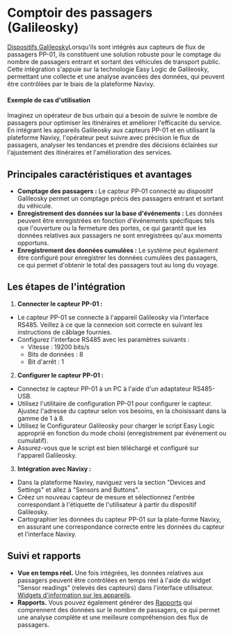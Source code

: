 # Comptoir des passagers (Galileosky)

[Dispositifs Galileosky](https://www.navixy.com/devices/galileosky/)Lorsqu'ils sont intégrés aux capteurs de flux de passagers PP-01, ils constituent une solution robuste pour le comptage du nombre de passagers entrant et sortant des véhicules de transport public. Cette intégration s'appuie sur la technologie Easy Logic de Galileosky, permettant une collecte et une analyse avancées des données, qui peuvent être contrôlées par le biais de la plateforme Navixy.

#### Exemple de cas d'utilisation

Imaginez un opérateur de bus urbain qui a besoin de suivre le nombre de passagers pour optimiser les itinéraires et améliorer l'efficacité du service. En intégrant les appareils Galileosky aux capteurs PP-01 et en utilisant la plateforme Navixy, l'opérateur peut suivre avec précision le flux de passagers, analyser les tendances et prendre des décisions éclairées sur l'ajustement des itinéraires et l'amélioration des services.

## Principales caractéristiques et avantages

* **Comptage des passagers :** Le capteur PP-01 connecté au dispositif Galileosky permet un comptage précis des passagers entrant et sortant du véhicule.
* **Enregistrement des données sur la base d'événements :** Les données peuvent être enregistrées en fonction d'événements spécifiques tels que l'ouverture ou la fermeture des portes, ce qui garantit que les données relatives aux passagers ne sont enregistrées qu'aux moments opportuns.
* **Enregistrement des données cumulées :** Le système peut également être configuré pour enregistrer les données cumulées des passagers, ce qui permet d'obtenir le total des passagers tout au long du voyage.

## Les étapes de l'intégration

1. **Connecter le capteur PP-01 :**

* Le capteur PP-01 se connecte à l'appareil Galileosky via l'interface RS485. Veillez à ce que la connexion soit correcte en suivant les instructions de câblage fournies.
* Configurez l'interface RS485 avec les paramètres suivants :
  * Vitesse : 19200 bits/s
  * Bits de données : 8
  * Bit d'arrêt : 1

2. **Configurer le capteur PP-01 :**

* Connectez le capteur PP-01 à un PC à l'aide d'un adaptateur RS485-USB.
* Utilisez l'utilitaire de configuration PP-01 pour configurer le capteur. Ajustez l'adresse du capteur selon vos besoins, en la choisissant dans la gamme de 1 à 8.
* Utilisez le Configurateur Galileosky pour charger le script Easy Logic approprié en fonction du mode choisi (enregistrement par événement ou cumulatif).
* Assurez-vous que le script est bien téléchargé et configuré sur l'appareil Galileosky.

3. **Intégration avec Navixy :**

* Dans la plateforme Navixy, naviguez vers la section "Devices and Settings" et allez à "Sensors and Buttons".
* Créez un nouveau capteur de mesure et sélectionnez l'entrée correspondant à l'étiquette de l'utilisateur à partir du dispositif Galileosky.
* Cartographier les données du capteur PP-01 sur la plate-forme Navixy, en assurant une correspondance correcte entre les données du capteur et l'interface Navixy.

## Suivi et rapports

* **Vue en temps réel.** Une fois intégrées, les données relatives aux passagers peuvent être contrôlées en temps réel à l'aide du widget "Sensor readings" (relevés des capteurs) dans l'interface utilisateur. [Widgets d'information sur les appareils](../../../../../../../wiki/pages/createpage.action).
* **Rapports.** Vous pouvez également générer des [Rapports](../../../../rapports/details-specifiques-du-rapport/rapport-sur-les-capteurs-de-mesure.md) qui comprennent des données sur le nombre de passagers, ce qui permet une analyse complète et une meilleure compréhension des flux de passagers.
